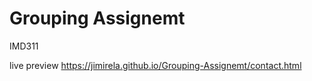# Grouping Assignemt
 IMD311

live preview
https://jimirela.github.io/Grouping-Assignemt/contact.html
